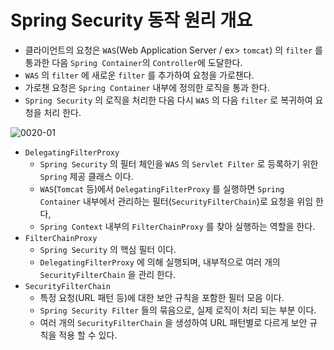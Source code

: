 # Spring Security 동작 원리 개요

- 클라이언트의 요청은 `WAS`(Web Application Server / ex> `tomcat`) 의 `filter` 를 통과한 다음 `Spring Container`의 `Controller`에 도달한다.
- `WAS` 의 `filter` 에 새로운 `filter` 를 추가하여 요청을 가로챈다.
- 가로챈 요청은 `Spring Container` 내부에 정의한 로직을 통과 한다.
- `Spring Security` 의 로직을 처리한 다음 다시 `WAS` 의 다음 `filter` 로 복귀하여 요청을 처리 한다.

![0020-01](/tech-blog/resources/images/spring-security-inner-structure/0020-01.png)

- `DelegatingFilterProxy`
  - `Spring Security` 의 필터 체인을 `WAS` 의 `Servlet Filter` 로 등록하기 위한 `Spring` 제공 클래스 이다.
  - `WAS`(`Tomcat` 등)에서 `DelegatingFilterProxy` 를 실행하면 `Spring Container` 내부에서 관리하는 필터(`SecurityFilterChain`)로 요청을 위임
    한다,
  - `Spring Context` 내부의 `FilterChainProxy` 를 찾아 실행하는 역할을 한다.
- `FilterChainProxy`
  - `Spring Security` 의 핵심 필터 이다.
  - `DelegatingFilterProxy` 에 의해 실행되며, 내부적으로 여러 개의 `SecurityFilterChain` 을 관리 한다.
- `SecurityFilterChain`
  - 특정 요청(URL 패턴 등)에 대한 보안 규칙을 포함한 필터 모음 이다.
  - `Spring Security Filter` 들의 묶음으로, 실제 로직이 처리 되는 부분 이다.
  - 여러 개의 `SecurityFilterChain` 을 생성하여 URL 패턴별로 다르게 보안 규칙을 적용 할 수 있다.
